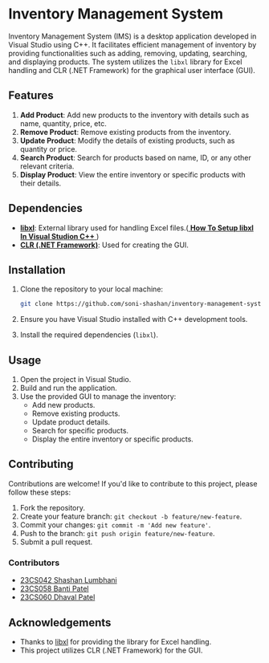 # Inventory Management System

Inventory Management System (IMS) is a desktop application developed in Visual Studio using C++. It facilitates efficient management of inventory by providing functionalities such as adding, removing, updating, searching, and displaying products. The system utilizes the `libxl` library for Excel handling and CLR (.NET Framework) for the graphical user interface (GUI).

## Features

1. **Add Product**: Add new products to the inventory with details such as name, quantity, price, etc.
2. **Remove Product**: Remove existing products from the inventory.
3. **Update Product**: Modify the details of existing products, such as quantity or price.
4. **Search Product**: Search for products based on name, ID, or any other relevant criteria.
5. **Display Product**: View the entire inventory or specific products with their details.

## Dependencies

- [**libxl**](https://www.libxl.com/documentation.html): External library used for handling Excel files.([ **How To Setup libxl In Visual Studion C++** ](https://www.libxl.com/vscpp.html) )
- [**CLR (.NET Framework)**](https://learn.microsoft.com/en-us/cpp/dotnet/dotnet-programming-with-cpp-cli-visual-cpp?view=msvc-170): Used for creating the GUI.

## Installation

1. Clone the repository to your local machine:

    ```bash
    git clone https://github.com/soni-shashan/inventory-management-system.git
    ```

2. Ensure you have Visual Studio installed with C++ development tools.

3. Install the required dependencies (`libxl`).

## Usage

1. Open the project in Visual Studio.
2. Build and run the application.
3. Use the provided GUI to manage the inventory:
   - Add new products.
   - Remove existing products.
   - Update product details.
   - Search for specific products.
   - Display the entire inventory or specific products.

## Contributing

Contributions are welcome! If you'd like to contribute to this project, please follow these steps:

1. Fork the repository.
2. Create your feature branch: `git checkout -b feature/new-feature`.
3. Commit your changes: `git commit -m 'Add new feature'`.
4. Push to the branch: `git push origin feature/new-feature`.
5. Submit a pull request.

### Contributors

- [23CS042 Shashan Lumbhani](https://github.com/soni-shashan)
- [23CS058 Banti Patel](https://github.com/Bantipatel20)
- [23CS060 Dhaval Patel](https://github.com/Dsp2810)
  

## Acknowledgements

- Thanks to [libxl](https://www.libxl.com/) for providing the library for Excel handling.
- This project utilizes CLR (.NET Framework) for the GUI.

